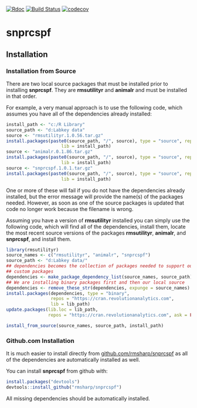 
[![Rdoc](http://www.rdocumentation.org/badges/version/roxygen2)](http://www.rdocumentation.org/packages/roxygen2) [![Build Status](https://travis-ci.org/rmsharp/snprcspf.svg?branch=master)](https://travis-ci.org/rmsharp/snprcspf) [![codecov](https://codecov.io/gh/rmsharp/snprcspf/branch/master/graph/badge.svg)](https://codecov.io/gh/rmsharp/snprcspf)

<!-- README.md is generated from README.Rmd. Please edit that file -->
snprcspf
========

Installation
------------

### Installation from Source

There are two local source packages that must be installed prior to installing **snprcspf**. They are **rmsutilityr** and **animalr** and must be installed in that order.

For example, a very manual approach is to use the following code, which assumes you have all of the dependencies already installed:

``` r
install_path <- "c:/R Library"
source_path <- "d:Labkey data"
source <- "rmsutilityr.1.0.56.tar.gz"
install.packages(paste0(source_path, "/", source), type = "source", repos = NULL,
                     lib = install_path)
source <- "animalr.0.1.86.tar.gz"
install.packages(paste0(source_path, "/", source), type = "source", repos = NULL,
                     lib = install_path)
source <- "snprcspf.1.0.1.tar.gz"
install.packages(paste0(source_path, "/", source), type = "source", repos = NULL,
                     lib = install_path)
```

One or more of these will fail if you do not have the dependencies already installed, but the error message will provide the name(s) of the packages needed. However, as soon as one of the source packages is updated that code no longer work because the filename is wrong.

Assuming you have a version of **rmsutilityr** installed you can simply use the following code, which will find all of the dependencies, install them, locate the most recent source versions of the packages **rmsutilityr**, **animalr**, and **snprcspf**, and install them.

``` r
library(rmsutilityr)
source_names <- c("rmsutilityr", "animalr", "snprcspf")
source_path <- "d:Labkey data/"
## dependencies becomes the collection of packages needed to support our
## custom packages
dependencies <- make_package_dependency_list(source_names, source_path)
## We are installing binary packages first and then our local source
dependencies <- remove_these_str(dependencies, expunge = source_names)
install.packages(dependencies, type = "binary",
                 repos = "https://cran.revolutionanalytics.com",
                 lib = lib_path)
update.packages(lib.loc = lib_path,
                repos = "https://cran.revolutionanalytics.com", ask = FALSE)

install_from_source(source_names, source_path, install_path)
```

### Github.com Installation

It is much easier to install directly from [github.com/rmsharp/snprcspf](https://github.com/rmsharp/snprcspf) as all of the dependencies are automatically installed as well.

You can install **snprcspf** from github with:

``` r
install.packages("devtools")
devtools::install_github("rmsharp/snprcspf")
```

All missing dependencies should be automatically installed.
